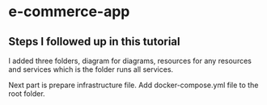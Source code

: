 # e-commerce-app

## Steps I followed up in this tutorial

I added three folders, diagram for diagrams, resources for any resources and services which is the folder
runs all services. 

Next part is prepare infrastructure file. Add docker-compose.yml file to the root folder. 


